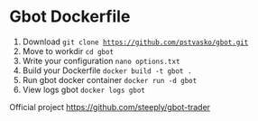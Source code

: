 # Gbot Dockerfile
1) Download <code>git clone https://github.com/pstvasko/gbot.git</code>
2) Move to workdir <code>cd gbot</code>
3) Write your configuration <code>nano options.txt</code>
4) Build your Dockerfile <code>docker build -t gbot .</code>
5) Run gbot docker container <code>docker run -d gbot</code>
6) View logs gbot <code>docker logs gbot</code>

Official project <html>https://github.com/steeply/gbot-trader</html>
